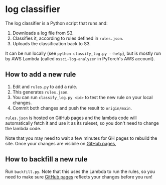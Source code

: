 # log classifier

The log classifier is a Python script that runs and:

1. Downloads a log file from S3.
2. Classifies it, according to rules defined in `rules.json`.
3. Uploads the classification back to S3.

It can be run locally (see `python classify_log.py --help`), but is mostly run
by AWS Lambda (called `ossci-log-analyzer` in PyTorch's AWS account).

## How to add a new rule

1. Edit and `rules.py` to add a rule.
2. This generates `rules.json`.
3. You can run `classify_log.py <id>` to test the new rule on your local changes.
4. Commit both changes and push the result to `origin/main`.

`rules.json` is hosted on GitHub pages and the lambda code will automatically
fetch it and use it as its ruleset, so you don't need to change the lambda code.

Note that you may need to wait a few minutes for GH pages to rebuild the site.
Once your changes are visibile on
[GitHub pages](https://suo.github.io/torchci/log_classifier/rules.json),

## How to backfill a new rule

Run `backfill.py`. Note that this uses the Lambda to run the rules, so you need
to make sure [GitHub pages](https://suo.github.io/torchci/log_classifier/rules.json) reflects your changes before you run!
